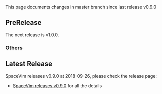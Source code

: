 This page documents changes in master branch since last release v0.9.0

## PreRelease

The next release is v1.0.0.


### Others

## Latest Release

SpaceVim releases v0.9.0 at 2018-09-26, please check the release page:

- [SpaceVim releases v0.9.0](https://spacevim.org/SpaceVim-release-v0.9.0/) for all the details
